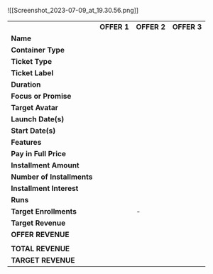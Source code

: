 ![[Screenshot_2023-07-09_at_19.30.56.png]]

|   |   |   |   |
|---|---|---|---|
||**OFFER 1**|**OFFER 2**|**OFFER 3**|
|**Name**||||
|**Container Type**||||
|**Ticket Type**||||
|**Ticket Label**||||
|**Duration**||||
|**Focus or Promise**||||
|**Target Avatar**||||
|**Launch Date(s)**||||
|**Start Date(s)**||||
|**Features**||||
|**Pay in Full Price**||||
|**Installment Amount**||||
|**Number of Installments**||||
|**Installment Interest**||||
|**Runs**||||
|**Target Enrollments**||-||
|**Target Revenue**||||
|**OFFER REVENUE**||||
|||||
|**TOTAL REVENUE**||||
|**TARGET REVENUE**||||